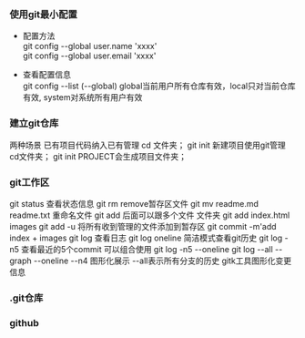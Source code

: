 ### 使用git最小配置

* 配置方法  
git config --global user.name 'xxxx'  
git config --global user.email 'xxxx'  

* 查看配置信息  
git config --list (--global)
global当前用户所有仓库有效，local只对当前仓库有效, system对系统所有用户有效
### 建立git仓库
两种场景
	已有项目代码纳入已有管理 cd 文件夹； git init
	新建项目使用git管理 cd文件夹； git init PROJECT会生成项目文件夹；

### git工作区
git status 查看状态信息
git rm remove暂存区文件
git mv readme.md readme.txt 重命名文件
git add 后面可以跟多个文件 文件夹 git add index.html images
git add -u 将所有收到管理的文件添加到暂存区
git commit -m'add index + images
git log 查看日志
git log oneline 简洁模式查看git历史
git log -n5 查看最近的5个commit 可以组合使用 git log -n5 --oneline
git log --all --graph --oneline --n4 图形化展示 --all表示所有分支的历史
gitk工具图形化变更信息
### .git仓库




### github
####